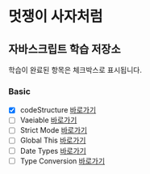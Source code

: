 
# 멋쟁이 사자처럼

## 자바스크립트 학습 저장소 

학습이 완료된 항목은 체크박스로 표시됩니다. 

### Basic
- [X] codeStructure [바로가기](https://www.naver.com)
- [ ] Vaeiable [바로가기](https://www.naver.com)
- [ ] Strict Mode [바로가기](https://www.naver.com)
- [ ] Global This [바로가기](https://www.naver.com)
- [ ] Date Types [바로가기](https://www.naver.com)
- [ ] Type Conversion [바로가기](https://www.naver.com)
